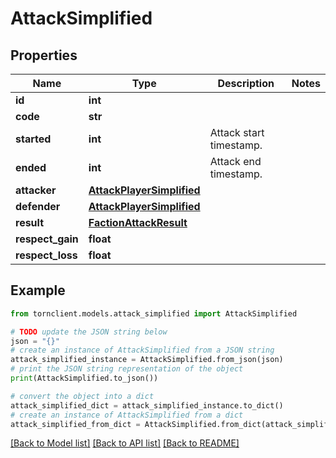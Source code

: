 # AttackSimplified


## Properties

Name | Type | Description | Notes
------------ | ------------- | ------------- | -------------
**id** | **int** |  | 
**code** | **str** |  | 
**started** | **int** | Attack start timestamp. | 
**ended** | **int** | Attack end timestamp. | 
**attacker** | [**AttackPlayerSimplified**](AttackPlayerSimplified.md) |  | 
**defender** | [**AttackPlayerSimplified**](AttackPlayerSimplified.md) |  | 
**result** | [**FactionAttackResult**](FactionAttackResult.md) |  | 
**respect_gain** | **float** |  | 
**respect_loss** | **float** |  | 

## Example

```python
from tornclient.models.attack_simplified import AttackSimplified

# TODO update the JSON string below
json = "{}"
# create an instance of AttackSimplified from a JSON string
attack_simplified_instance = AttackSimplified.from_json(json)
# print the JSON string representation of the object
print(AttackSimplified.to_json())

# convert the object into a dict
attack_simplified_dict = attack_simplified_instance.to_dict()
# create an instance of AttackSimplified from a dict
attack_simplified_from_dict = AttackSimplified.from_dict(attack_simplified_dict)
```
[[Back to Model list]](../README.md#documentation-for-models) [[Back to API list]](../README.md#documentation-for-api-endpoints) [[Back to README]](../README.md)


